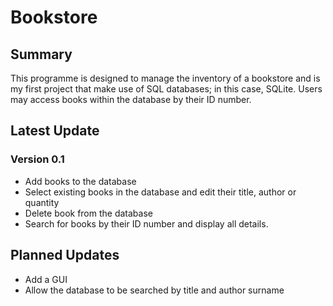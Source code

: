 # Bookstore
## Summary
This programme is designed to manage the inventory of a bookstore and is my first project that make use of SQL 
databases; in this case, SQLite. Users may access books within the database by their ID number.
## Latest Update
### Version 0.1
* Add books to the database
* Select existing books in the database and edit their title, author or quantity 
* Delete book from the database
* Search for books by their ID number and display all details.
## Planned Updates
* Add a GUI
* Allow the database to be searched by title and author surname
